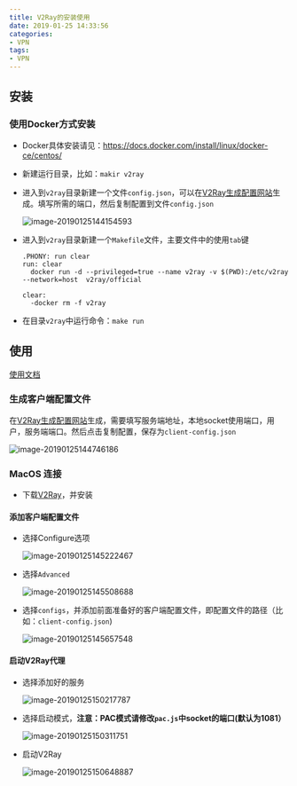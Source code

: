 ```yaml
---
title: V2Ray的安装使用
date: 2019-01-25 14:33:56
categories:
- VPN
tags:
- VPN
---
```


## 安装

### 使用Docker方式安装

- Docker具体安装请见：https://docs.docker.com/install/linux/docker-ce/centos/

- 新建运行目录，比如：`makir v2ray`

- 进入到`v2ray`目录新建一个文件`config.json`，可以在[V2Ray生成配置网站](https://intmainreturn0.com/v2ray-config-gen/#)生成。填写所需的端口，然后复制配置到文件`config.json`

  <!--more-->

  ![image-20190125144154593](https://ws1.sinaimg.cn/large/006tNc79gy1fzitr8y5qxj30m30qatcd.jpg)

- 进入到`v2ray`目录新建一个`Makefile`文件，主要文件中的使用`tab`键

  ```
  .PHONY: run clear
  run: clear
  	docker run -d --privileged=true --name v2ray -v $(PWD):/etc/v2ray --network=host  v2ray/official
  
  clear:
  	-docker rm -f v2ray
  ```

- 在目录`v2ray`中运行命令：`make run`



## 使用

[使用文档](https://www.v2ray.com/ui_client/osx.html)

### 生成客户端配置文件

在[V2Ray生成配置网站](https://intmainreturn0.com/v2ray-config-gen/#)生成，需要填写服务端地址，本地socket使用端口，用户，服务端端口。然后点击复制配置，保存为`client-config.json`

![image-20190125144746186](https://ws1.sinaimg.cn/large/006tNc79gy1fzitxapq80j30d60geq3u.jpg)

### MacOS 连接

- 下载[V2Ray](https://github.com/Cenmrev/V2RayX/releases)，并安装

#### 添加客户端配置文件

- 选择Configure选项

  ![image-20190125145222467](https://ws2.sinaimg.cn/large/006tNc79gy1fziu230odwj30f60luqcf.jpg)

- 选择`Advanced`

  ![image-20190125145508688](https://ws3.sinaimg.cn/large/006tNc79gy1fziu4z270uj30tq0r6grt.jpg)

- 选择`configs`，并添加前面准备好的客户端配置文件，即配置文件的路径（比如：`client-config.json`)

  ![image-20190125145657548](https://ws1.sinaimg.cn/large/006tNc79gy1fziu6us78kj30sc0ogjur.jpg)



#### 启动V2Ray代理

- 选择添加好的服务

  ![image-20190125150217787](https://ws1.sinaimg.cn/large/006tNc79gy1fziuciba5jj30nm0lge43.jpg)

- 选择启动模式，**注意：PAC模式请修改`pac.js`中socket的端口(默认为1081）**

  ![image-20190125150311751](https://ws1.sinaimg.cn/large/006tNc79gy1fziudd1dtsj30f60lqdx5.jpg)

- 启动V2Ray

  ![image-20190125150648887](https://ws3.sinaimg.cn/large/006tNc79gy1fziuh3wbunj30f40lkn9m.jpg)

  

  

  

